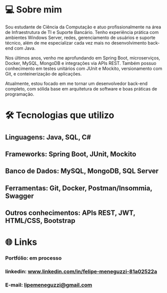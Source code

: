 # 💻 Sobre mim

Sou estudante de Ciência da Computação e atuo profissionalmente na área de Infraestrutura de TI e Suporte Bancário. Tenho experiência prática com ambientes Windows Server, redes, gerenciamento de usuários e suporte técnico, além de me especializar cada vez mais no desenvolvimento back-end com Java.

Nos últimos anos, venho me aprofundando em Spring Boot, microserviços, Docker, MySQL, MongoDB e integrações via APIs REST. Também possuo conhecimento em testes unitários com JUnit e Mockito, versionamento com Git, e conteinerização de aplicações.

Atualmente, estou focado em me tornar um desenvolvedor back-end completo, com sólida base em arquitetura de software e boas práticas de programação.

# 🛠️ Tecnologias que utilizo

## Linguagens: Java, SQL, C#

## Frameworks: Spring Boot, JUnit, Mockito

## Banco de Dados: MySQL, MongoDB, SQL Server

## Ferramentas: Git, Docker, Postman/Insommia, Swagger

## Outros conhecimentos: APIs REST, JWT, HTML/CSS, Bootstrap

# 🌐 Links

### Portfólio: em processo

### linkedin: www.linkedin.com/in/felipe-meneguzzi-81a02522a

### E-mail: lipemeneguzzi@gmail.com
